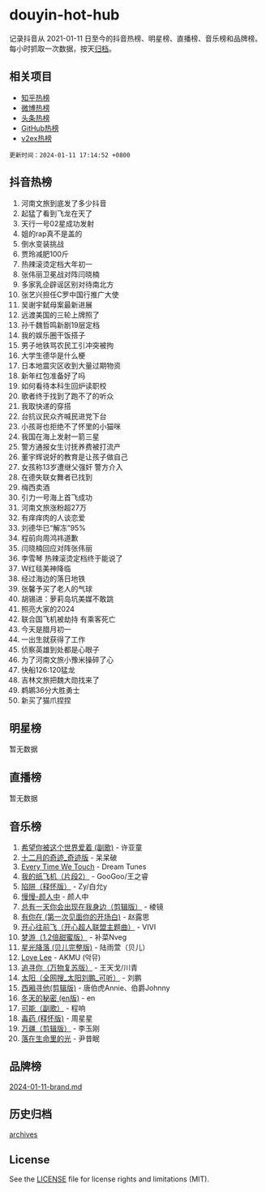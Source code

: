 # douyin-hot-hub

记录抖音从 2021-01-11 日至今的抖音热榜、明星榜、直播榜、音乐榜和品牌榜。每小时抓取一次数据，按天[归档](archives)。

## 相关项目

- [知乎热榜](https://github.com/lonnyzhang423/zhihu-hot-hub)
- [微博热榜](https://github.com/lonnyzhang423/weibo-hot-hub)
- [头条热榜](https://github.com/lonnyzhang423/toutiao-hot-hub)
- [GitHub热榜](https://github.com/lonnyzhang423/github-hot-hub)
- [v2ex热榜](https://github.com/lonnyzhang423/v2ex-hot-hub)


`更新时间：2024-01-11 17:14:52 +0800`

## 抖音热榜

1. 河南文旅到底发了多少抖音
1. 起猛了看到飞龙在天了
1. 天行一号02星成功发射
1. 姐的rap真不是盖的
1. 倒水变装挑战
1. 贾玲减肥100斤
1. 热辣滚烫定档大年初一
1. 张伟丽卫冕战对阵闫晓楠
1. 多家乳企辟谣区别对待南北方
1. 张艺兴担任C罗中国行推广大使
1. 吴谢宇弑母案最新进展
1. 远渡美国的三轮上牌照了
1. 孙千魏哲鸣新剧19层定档
1. 我的娱乐圈干饭搭子
1. 男子地铁骂农民工引冲突被拘
1. 大学生德华是什么梗
1. 日本地震灾区收到大量过期物资
1. 新年红包准备好了吗
1. 如何看待本科生回炉读职校
1. 歌者终于找到了跑不了的听众
1. 我取快递的穿搭
1. 台抗议民众齐喊民进党下台
1. 小孩哥也拒绝不了怀里的小猫咪
1. 我国在海上发射一箭三星
1. 警方通报女生讨抚养费被打流产
1. 董宇辉说好的教育是让孩子做自己
1. 女孩称13岁遭继父强奸 警方介入
1. 在德失联女舞者已找到
1. 梅西卖酒
1. 引力一号海上首飞成功
1. 河南文旅涨粉超27万
1. 有痒痒肉的人谈恋爱
1. 刘德华已“解冻”95%
1. 程前向周鸿祎道歉
1. 闫晓楠回应对阵张伟丽
1. 李雪琴 热辣滚烫定档终于能说了
1. W红毯美神降临
1. 经过海边的落日地铁
1. 张馨予买了老人的气球
1. 胡锡进：萝莉岛坑美媒不敢跳
1. 照亮大家的2024
1. 联合国飞机被劫持 有乘客死亡
1. 今天是腊月初一
1. 一出生就获得了工作
1. 侦察英雄到处都是心眼子
1. 为了河南文旅小豫米操碎了心
1. 快船126:120猛龙
1. 吉林文旅把魏大勋找来了
1. 鹈鹕36分大胜勇士
1. 新买了猫爪捏捏

## 明星榜

暂无数据

## 直播榜

暂无数据

## 音乐榜

1. [希望你被这个世界爱着 (副歌)](https://sf86-cdn-tos.douyinstatic.com/obj/tos-cn-ve-2774/oUHCmWQfZlE3QQBKBeD8rCFLpJzPgCpImhsxMt) - 许亚童
1. [十二月的奇迹_奇迹版](https://sf86-cdn-tos.douyinstatic.com/obj/tos-cn-ve-2774/oMslvA9FBzGMGHnyUuoiiUjtIAXfMz6tzwByW8) - 呆呆破
1. [Every Time We Touch](https://sf86-cdn-tos.douyinstatic.com/obj/tos-cn-ve-2774/ogN6lUKQeBBfEVhIOMikG1CcJjugxk1tztZyhP) - Dream Tunes
1. [我的纸飞机（片段2）](https://sf3-cdn-tos.douyinstatic.com/obj/tos-cn-ve-2774/oM2ZrKcg2CD5AeRB2gkeXOFB1IxAGJdZPazYHf) - GooGoo/王之睿
1. [陷阱（释怀版）](https://sf86-cdn-tos.douyinstatic.com/obj/tos-cn-ve-2774/oE8C21LeZrzKLDFfQYgMzx4GAIHageG5IzayY7) - Zy/白允y
1. [慢慢-颜人中](https://sf86-cdn-tos.douyinstatic.com/obj/tos-cn-ve-2774/ocjHNfBXdBxQNC8ZGAeoLMFTUgtBg8bkExunDC) - 颜人中
1. [总有一天你会出现在我身边（剪辑版）](https://sf3-cdn-tos.douyinstatic.com/obj/tos-cn-ve-2774/oMLsHwhWW7CYoAhoWB9EXUQIzNBsfAJxpAoxCU) - 棱镜
1. [有你在 (第一次见面你的开场白)](https://sf6-cdn-tos.douyinstatic.com/obj/tos-cn-ve-2774/oAthrQ3ClJBfI57uBoFEgNDYtNCZ0TSYQQfxQ0) - 赵露思
1. [开心往前飞（开心超人联盟主题曲）](https://sf3-cdn-tos.douyinstatic.com/obj/tos-cn-ve-2774/9d8fb7c82cf1421fb93a9fe925275e0a) - VIVI
1. [梦游（1.2倍甜蜜版）](https://sf6-cdn-tos.douyinstatic.com/obj/tos-cn-ve-2774/o4gyAUm8hwufoEABmwVIiQtHsFuGzAEEWtNMzo) - 补菜Nveg
1. [星光降落 (贝儿完整版)](https://sf3-cdn-tos.douyinstatic.com/obj/tos-cn-ve-2774/okwB9hAwyAtsFFkFBzAX1hOOfQuIoMNs0W2Mwr) - 陆雨萱（贝儿）
1. [Love Lee](https://sf86-cdn-tos.douyinstatic.com/obj/tos-cn-ve-2774/o05GbkJGbCBTdDnMtB0fwOYgkeZp23vrWQDQBS) - AKMU (악뮤)
1. [追寻你（万物复苏版）](https://sf86-cdn-tos.douyinstatic.com/obj/tos-cn-ve-2774/oYeAZJsbjIDit9APmBg8u6uDUQnHmoCf3gbo74) - 王天戈/川青
1. [太阳（全网搜_太阳刘鹏_可听）](https://sf86-cdn-tos.douyinstatic.com/obj/tos-cn-ve-2774/ogWbyIQnlBFImVbeDocRdCIYtBHlbJXgfZMvgz) - 刘鹏
1. [西厢寻他(剪辑版)](https://sf86-cdn-tos.douyinstatic.com/obj/tos-cn-ve-2774/oUsAVfAQKlRNxEv5qxvIB8o5qmIWUcXbzJKJhw) - 唐伯虎Annie、伯爵Johnny
1. [冬天的秘密 (en版)](https://sf86-cdn-tos.douyinstatic.com/obj/tos-cn-ve-2774/okIuMHDdzyf3FjGK4Lphe1vfHcQaPIHAg0Z4CR) - en
1. [可能（副歌）](https://sf86-cdn-tos.douyinstatic.com/obj/tos-cn-ve-2774/cde1731888894259b333569393c2fb51) - 程响
1. [毒药 (释怀版)](https://sf86-cdn-tos.douyinstatic.com/obj/tos-cn-ve-2774/oYILMEAzspdZBIzy4frJNB8ZHPHWAhiwowd4Ad) - 周星星
1. [万疆（剪辑版）](https://sf6-cdn-tos.douyinstatic.com/obj/tos-cn-ve-2774/ooG7oVgFlDTelKCjCsTTobQvbdtj1BBQXnfZd8) - 李玉刚
1. [落在生命里的光](https://sf3-cdn-tos.douyinstatic.com/obj/tos-cn-ve-2774/d9ffa8c090124ea58bb10df9b510c01d) - 尹昔眠

## 品牌榜

[2024-01-11-brand.md](archives/2024-01-11-brand.md)

## 历史归档

[archives](archives)

## License

See the [LICENSE](LICENSE) file for license rights and limitations (MIT).
